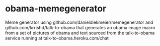 # obama-memegenerator

Meme generator using github.com/danieldiekmeier/memegenerator and github.com/krrishd/talk-to-obama that generates an obama image macro from a set of pictures of obama and text sourced from the talk-to-obama service running at talk-to-obama.heroku.com/chat
